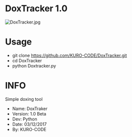 # DoxTracker 1.0

![DoxTracker.jpg](https://github.com/KURO-CODE/DoxTracker/blob/master/DoxTracker.jpg)

# Usage
* git clone https://github.com/KURO-CODE/DoxTracker.git
* cd DoxTracker
* python Doxtracker.py

# INFO
Simple doxing tool

* Name: DoxTraker
* Version: 1.0 Beta
* Dev: Python
* Date: 03/12/2017
* By: KURO-CODE
